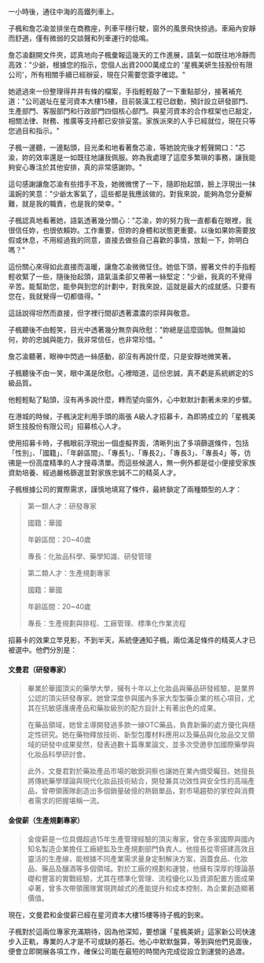 
一小時後，通往中海的高鐵列車上。

子楓和詹芯渝並排坐在商務座，列車平穩行駛，窗外的風景飛快掠過。車廂內安靜而舒適，僅有微弱的交談聲和列車運行的低鳴。

詹芯渝翻開文件夾，認真地向子楓彙報這幾天的工作進展，語氣一如既往地冷靜而高效："少爺，根據您的指示，您個人出資2000萬成立的 '星楓美妍生技股份有限公司'，所有相關手續已經辦妥，現在只需要您簽字確認。"

她遞過來一份整理得井井有條的檔案，手指輕輕敲了一下重點部分，接著補充道："公司選址在星河資本大樓15樓，目前裝潢工程已啟動，預計設立研發部門、生產部門、客服部門和行政部門四個核心部門。與星河資本的合作框架也已敲定，相關法律、財務、推廣等支持都已安排妥當。家族派來的人手已經就位，現在只等您過目和指示。"

子楓一邊聽，一邊點頭，目光柔和地看著詹芯渝，等她說完後才輕聲開口："芯渝，妳的效率還是一如既往地讓我佩服。妳為我處理了這麼多繁瑣的事務，讓我能夠安心專注於其他安排，真的非常感謝妳。"

這句感謝讓詹芯渝有些措手不及，她微微愣了一下，隨即抬起頭，臉上浮現出一抹溫婉的笑意："少爺太客氣了，這些都是我應該做的。對我來說，能夠為您分憂解難，就是我的職責，也是我的榮幸。"

子楓認真地看著她，語氣透著幾分關心："芯渝，妳的努力我一直都看在眼裡，我很信任妳，也很依賴妳。工作重要，但妳的身體和狀態更重要。以後如果妳需要放假或休息，不用經過我的同意，直接去做些自己喜歡的事情，放鬆一下，妳明白嗎？"

這份關心來得如此直接而溫暖，讓詹芯渝微微怔住。她低下頭，握著文件的手指輕輕收緊了一些，隨後抬起頭，語氣溫柔卻又帶著一絲堅定："少爺，我真的不覺得辛苦。能幫助您，能參與到您的計劃中，對我來說，這就是最大的成就感。只要有您在，我就覺得一切都值得。"

這話說得坦然而直接，但字裡行間卻透著濃濃的崇拜與敬意。

子楓聽後不由輕笑，目光中透著幾分無奈與欣慰："妳總是這麼固執。但無論如何，妳的忠誠與能力，我非常信任，也非常珍惜。"

詹芯渝聽著，眼神中閃過一絲感動，卻沒有再說什麼，只是安靜地微笑著。

子楓聽後不由一笑，眼中滿是欣慰。心裡暗道，這份忠誠，真不虧是系統綁定的S級品質。

他輕輕點了點頭，沒有再多說什麼，轉而望向窗外，心中默默計劃著未來的步驟。

在港城的時候，子楓決定利用手頭的兩張 A級人才招募卡，為即將成立的「星楓美妍生技股份有限公司」招募核心人才。

使用招募卡時，子楓眼前浮現出一個虛擬界面，清晰列出了多項篩選條件，包括「性別」、「國籍」、「年齡區間」、「專長1」、「專長2」、「專長3」、「專長4」等，彷彿是一份高度精準的人才搜尋清單。而這些候選人，無一例外都是從小便接受家族資助培養、經過嚴格篩選並對家族忠誠不二的精英人才。

子楓根據公司的實際需求，謹慎地填寫了條件，最終鎖定了兩種類型的人才：

>第一類人才：研發專家
>
>國籍：華國
>
>年齡區間：20~40歲
>
>專長：化妝品科學、藥學知識、研發管理

>第二類人才：生產規劃專家
>
>國籍：華國
>
>年齡區間：20~40歲
>
>專長：生產規劃與排程、工廠管理、標準化作業流程


招募卡的效果立竿見影，不到半天，系統便通知子楓，兩位滿足條件的精英人才已被選中。他們分別是：

#### 文曼君（研發專家）

>畢業於華國頂尖的藥學大學，擁有十年以上化妝品與藥品研發經驗，是業界公認的頂尖研發專家。她曾深度參與國內多家大型製藥企業的核心項目，尤其在抗敏感護膚產品和藥妝級別的配方設計上有著出色的成果。
>
>在藥品領域，她曾主導開發過多款一線OTC藥品，負責新藥的處方優化與穩定性研究。她在藥物釋放技術、新型包覆材料應用以及藥品與化妝品交叉領域的研發中成果斐然，發表過數十篇專業論文，並多次受邀參加國際藥學與化妝品科學研討會。
>
>此外，文曼君對於藥妝產品市場的敏銳洞察也讓她在業內備受矚目。她擅長將傳統藥學理論與現代化妝品技術結合，開發兼具功效性與安全性的高端產品，曾帶領團隊創造出多個銷量破億的熱銷單品，對市場趨勢的掌控與消費者需求的把握堪稱一流。

#### 金俊薪（生產規劃專家）

>金俊薪是一位具備超過15年生產管理經驗的頂尖專家，曾在多家國際與國內知名製造企業擔任工廠總監及生產規劃部門負責人。他擅長從零搭建高效且靈活的生產線，能根據不同產業需求量身定制解決方案，涵蓋食品、化妝品、藥品及釀酒等多個領域。對於工廠的規劃和運營，他擁有深厚的理論基礎和豐富的實戰經驗，尤其在標準化管理、流程優化以及資源配置方面成果卓著，曾多次帶領團隊實現跨越式的產能提升和成本控制，為企業創造顯著價值。

現在，文曼君和金俊薪已經在星河資本大樓15樓等待子楓的到來。

子楓對於這兩位專家充滿期待，因為他深知，要想讓「星楓美妍」這家新公司快速步入正軌，專業的人才是不可或缺的基石。他心中默默盤算，等到與他們見面後，便會立即開展各項工作，確保公司能在最短的時間內完成從設立到運營的過渡。
